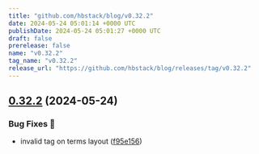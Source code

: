 ```yaml
---
title: "github.com/hbstack/blog/v0.32.2"
date: 2024-05-24 05:01:14 +0000 UTC
publishDate: 2024-05-24 05:01:27 +0000 UTC
draft: false
prerelease: false
name: "v0.32.2"
tag_name: "v0.32.2"
release_url: "https://github.com/hbstack/blog/releases/tag/v0.32.2"
---
```


## [0.32.2](https://github.com/hbstack/blog/compare/v0.32.1...v0.32.2) (2024-05-24)


### Bug Fixes 🐞

* invalid tag on terms layout ([f95e156](https://github.com/hbstack/blog/commit/f95e156601d95c420d055ba6748e832c4863ff71))
